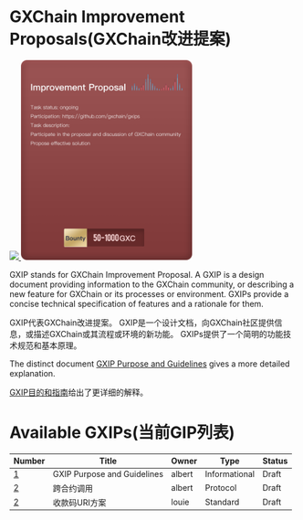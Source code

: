 # GXChain Improvement Proposals(GXChain改进提案)

<p>
    <a href="javascript:;">
        <img width="300px" src='https://raw.githubusercontent.com/gxchain/gxips/master/assets/images/task-gxips.png'/>
    </a>
    <a href="javascript:;">
        <img width="300px" src='https://raw.githubusercontent.com/gxchain/gxips/master/assets/images/task-gxips-en.png'/>
    </a>
</p>

GXIP stands for GXChain Improvement Proposal. A GXIP is a design document
providing information to the GXChain community, or describing a new feature for
GXChain or its processes or environment. GXIPs provide a concise
technical specification of features and a rationale for them.

GXIP代表GXChain改进提案。 GXIP是一个设计文档，向GXChain社区提供信息，或描述GXChain或其流程或环境的新功能。
GXIPs提供了一个简明的功能技术规范和基本原理。

The distinct document [GXIP Purpose and Guidelines](gxip-001/README.md) gives a more
detailed explanation.

[GXIP目的和指南](gxip-001/README-CN.md)给出了更详细的解释。

# Available GXIPs(当前GIP列表)

Number             | Title                                                    | Owner             | Type           | Status
-------------------|----------------------------------------------------------|-------------------|----------------|--------
[1](gxip-001)  | GXIP Purpose and Guidelines                         | albert      | Informational  | Draft
[2](gxip-002)  | 跨合约调用                         | albert      | Protocol  | Draft
[2](gxip-002)  | 收款码URI方案                         | louie      | Standard  | Draft
